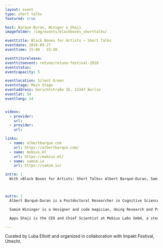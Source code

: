 ```yaml
---
layout: event
type: short talks
featured: true

host: Barqué-Duran, Winiger & Shaji
imagefolder: /img/events/blackboxes_shorttalks/

eventtitle: Black Boxes for Artists – Short Talks
eventdate: 2018-09-27
eventtime: 15:00 - 15:30

eventtitorelease:
eventtitoevent: retune/retune-festival-2018
eventstatus:
eventcapacity: 5

eventlocation: Silent Green
eventstage: Main Stage
eventaddress: Gerichtstraße 35, 13347 Berlin
eventlat: 54
eventlong: 14


videos:
  - provider:
    url:
  - provider:
    url:

links:
  - name: albertbarque.com
    url: https://albertbarque.com/
  - name: mobius.ml
    url: https://mobius.ml/
  - name: samim.io
    url: https://samim.io/

intro: |
  With »Black Boxes for Artists: Short Talks« Albert Barqué-Duran, Samim Winiger and Appu Shaji will kick off the discussion on Creative AI. Albert Barqué-Duran will introduce his Artificial Muse – a performance in collaboration with Mario Klingemann and Marc Marzenit, exploring how an Artificial Neural Network can collaborate with humans in the creative and artistic processes. Samim Winiger will cover the development of deep and reinforcement learning algorithms that expanded the range of technologies available to today’s artists and designers to include self-learning systems. The trained computer vision researcher Appu Shaji discusses in »Recording the Visual« whether or not machines can help us capture a part of visual taste and identity. Afterwards a short break the discussion continues in the Discussion Area complemented by Luba Elliott and Sofia Crespo.



outro: |
  Albert Barqué-Duran is a Postdoctoral Researcher in Cognitive Science and a Contemporary Artist at City University of London. Albert’s research concerns new approaches and frameworks for cognitive modelling and judgment and decision-making. His artwork and performances are inspired by his research and combine classical techniques from fine arts such as oil painting, data, digital arts and experimental electronic music. He leads disruptive projects at the intersection of art and research with the aim of finding novel formats of generating scientific knowledge to reflect about contemporary and futuristic issues and its cultural implications. He has exhibited and performed at Sónar+D(Barcelona, Spain), Creative Reactions(London, UK), Cambridge Neuroscience Society (Cambridge, UK), Max Planck (Berlin, Germany), SciArt Center (New York, USA).

  Samim Wininger is a designer and code magician, doing Research and Projects at the intersection of  Machine Learning, Human-Computer-Interaction, Generative Design and Mindful Creativity. He's interested in a range of ideas, but his focus lies on building tools for enlightenment.

  Appu Shaji is the CEO and Chief Scientist at Mobius Labs GmbH, a stealth computer vision startup based in Berlin. Previously he was the Head of Research and Development at EyeEm, where he led a team that was building state of art computer vision based image recognition and ranking systems. Appu co-founded sight.io, where he and his team developed technology to rate images based on computational aesthetics. Sight.io was acquired by EyeEm in 2014. Prior to that, Appu was a post-doctoral researcher in the Image and Visual Representation Group and Computer Vision Lab, École Polytechnique Fédérale de Lausanne, Switzerland. He received a PhD in Computer Science and Engineering from IIT Bombay.

---
```


Curated by Luba Elliott and organized in collaboration with Impakt Festival, Utrecht.
